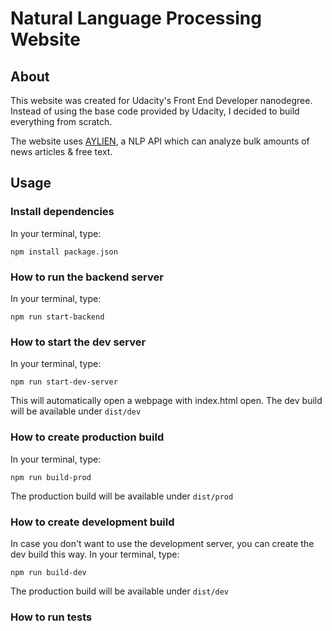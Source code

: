 # Natural Language Processing Website

## About
This website was created for Udacity's Front End Developer nanodegree. 
Instead of using the base code provided by Udacity, I decided to build
everything from scratch.  
  
The website uses [AYLIEN](https://aylien.com/), a NLP API which can analyze 
bulk amounts of news articles \& free text.

## Usage
### Install dependencies
In your terminal, type:
```terminal
npm install package.json
```

### How to run the backend server
In your terminal, type:
```terminal
npm run start-backend
```
### How to start the dev server
In your terminal, type:
```terminal
npm run start-dev-server
```
This will automatically open a webpage with index.html open. The dev build 
will be available under `dist/dev`

### How to create production build
In your terminal, type:
```terminal
npm run build-prod
```
The production build will be available under `dist/prod`

### How to create development build
In case you don't want to use the development server, you can create the 
dev build this way.
In your terminal, type:
```terminal
npm run build-dev
```
The production build will be available under `dist/dev`

### How to run tests

